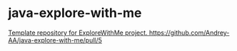 # java-explore-with-me
[Template repository for ExploreWithMe project.
](https://github.com/Andrey-AA/java-explore-with-me/pull/5)https://github.com/Andrey-AA/java-explore-with-me/pull/5
